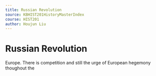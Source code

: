 ```yaml
---
title: Russian Revolution
source: KBHIST201HistoryMasterIndex
course: HIST201
author: Houjun Liu
---
```


# Russian Revolution
Europe. There is competition and still the urge of European hegemony thoughout the 

